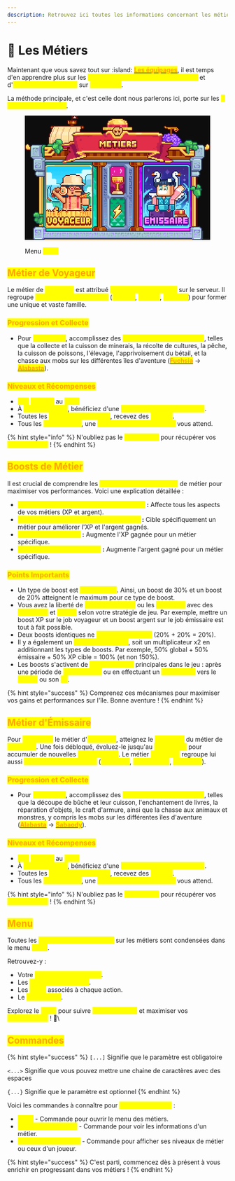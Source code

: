 ```yaml
---
description: Retrouvez ici toutes les informations concernant les métiers
---
```


# 👷 Les Métiers

Maintenant que vous savez tout sur :island: [<mark style="color:orange;">**Les équipages**</mark>](les-equipages/), il est temps d'en apprendre plus sur les <mark style="color:yellow;">**moyens de gagner des récompenses**</mark> et d'<mark style="color:yellow;">**améliorer ses métiers**</mark> sur <mark style="color:yellow;">**MineBerry**</mark>.

La méthode principale, et c'est celle dont nous parlerons ici, porte sur les <mark style="color:yellow;">**2 Métiers disponibles**</mark>.

<figure><img src="../.gitbook/assets/image (36).png" alt=""><figcaption><p>Menu <mark style="color:yellow;"><strong><code>/jobs</code></strong></mark></p></figcaption></figure>

## <mark style="color:orange;">Métier de Voyageur</mark>

Le métier de <mark style="color:yellow;">**Voyageur**</mark> est attribué <mark style="color:yellow;">**dès l'arrivée du joueur**</mark> sur le serveur. Il regroupe <mark style="color:yellow;">**trois grandes catégories**</mark> (<mark style="color:yellow;">**Fermier**</mark>, <mark style="color:yellow;">**Mineur**</mark>, <mark style="color:yellow;">**Pêcheur**</mark>) pour former une unique et vaste famille.

### <mark style="color:orange;">**Progression et Collecte**</mark>

* Pour <mark style="color:yellow;">**progresser**</mark>, accomplissez des <mark style="color:yellow;">**tâches liées aux catégories**</mark>, telles que la collecte et la cuisson de minerais, la récolte de cultures, la pêche, la cuisson de poissons, l'élevage, l'apprivoisement du bétail, et la chasse aux mobs sur les différentes îles d'aventure ([<mark style="color:orange;">**Fuchsia**</mark>](../gameplay-partie-aventure/les-iles-aventure/fuchsia.md) -> [<mark style="color:orange;">**Alabasta**</mark>](../gameplay-partie-aventure/les-iles-aventure/alabasta.md)).

### <mark style="color:orange;">Niveaux et Récompenses</mark>

* <mark style="color:yellow;">**100**</mark> <mark style="color:yellow;">**niveaux**</mark> au <mark style="color:yellow;">**Total**</mark>
* À <mark style="color:yellow;">**chaque niveau**</mark>, bénéficiez d'une <mark style="color:yellow;">**augmentation de statistique**</mark>.
* Toutes les <mark style="color:yellow;">**deux augmentations**</mark>, recevez des <mark style="color:yellow;">**Berry's**</mark>.
* Tous les <mark style="color:yellow;">**cinq niveaux**</mark>, une <mark style="color:yellow;">**récompense conséquente**</mark> vous attend.

{% hint style="info" %}
N'oubliez pas le <mark style="color:yellow;">**`/jobs claim`**</mark> pour récupérer vos <mark style="color:yellow;">**récompenses**</mark> !
{% endhint %}

## <mark style="color:orange;">Boosts de Métier</mark>

Il est crucial de comprendre les <mark style="color:yellow;">**différents types de boosts**</mark> de métier pour maximiser vos performances. Voici une explication détaillée :

* <mark style="color:yellow;">**Global (Certains Pets et Certaines Potions)**</mark> **:** Affecte tous les aspects de vos métiers (XP et argent).
* <mark style="color:yellow;">**Jobs (Certains Pets et Certaines Potions)**</mark>**&#x20;:** Cible spécifiquement un métier pour améliorer l'XP et l'argent gagnés.
* <mark style="color:yellow;">**XP (Potion de Savoir)**</mark>**&#x20;:** Augmente l'XP gagnée pour un métier spécifique.
* <mark style="color:yellow;">**Argent (Potion de Richesse)**</mark>**&#x20;:** Augmente l'argent gagné pour un métier spécifique.

### <mark style="color:orange;">Points Importants</mark>

* Un type de boost est <mark style="color:yellow;">**limité à 50%**</mark>. Ainsi, un boost de 30% et un boost de 20% atteignent le maximum pour ce type de boost.
* Vous avez la liberté de <mark style="color:yellow;">**cibler un seul job**</mark> ou les <mark style="color:yellow;">**deux jobs**</mark> avec des <mark style="color:yellow;">**boosts XP**</mark> et <mark style="color:yellow;">**argent**</mark> selon votre stratégie de jeu. Par exemple, mettre un boost XP sur le job voyageur et un boost argent sur le job émissaire est tout à fait possible.
* Deux boosts identiques ne <mark style="color:yellow;">**s'additionnent pas**</mark> (20% + 20% = 20%).
* Il y a également un <mark style="color:yellow;">**cap global à 100%**</mark>, soit un multiplicateur x2 en additionnant les types de boosts. Par exemple, 50% global + 50% émissaire + 50% XP cible = 100% (et non 150%).
* Les boosts s'activent de <mark style="color:yellow;">**deux manières**</mark> principales dans le jeu : après une période de <mark style="color:yellow;">**1 à 2 minutes**</mark> ou en effectuant un <mark style="color:yellow;">**aller-retour**</mark> vers le <mark style="color:yellow;">**spawn**</mark> ou son <mark style="color:yellow;">**île**</mark>.

{% hint style="success" %}
Comprenez ces mécanismes pour maximiser vos gains et performances sur l'île. Bonne aventure !
{% endhint %}

## <mark style="color:orange;">Métier d'Émissaire</mark>

Pour <mark style="color:yellow;">**débloquer**</mark> le métier d'<mark style="color:yellow;">**Émissaire**</mark>, atteignez le <mark style="color:yellow;">**niveau 50**</mark> du métier de <mark style="color:yellow;">**Voyageur**</mark>. Une fois débloqué, évoluez-le jusqu'au <mark style="color:yellow;">**niveau 100**</mark> pour accumuler de nouvelles <mark style="color:yellow;">**récompenses**</mark>. Le métier <mark style="color:yellow;">**Émissaire**</mark> regroupe lui aussi <mark style="color:yellow;">**trois grandes catégories**</mark> (<mark style="color:yellow;">**Bûcheron**</mark>, <mark style="color:yellow;">**Forge-mage**</mark>, <mark style="color:yellow;">**Chasseur**</mark>).

### <mark style="color:orange;">**Progression et Collecte**</mark>

* Pour <mark style="color:yellow;">**progresser**</mark>, accomplissez des <mark style="color:yellow;">**tâches liées aux catégories**</mark>, telles que la découpe de bûche et leur cuisson, l'enchantement de livres, la réparation d'objets, le craft d'armure, ainsi que la chasse aux animaux et monstres, y compris les mobs sur les différentes îles d'aventure ([<mark style="color:orange;">**Alabasta**</mark>](../gameplay-partie-aventure/les-iles-aventure/alabasta.md) -> [<mark style="color:orange;">**Sabaody**</mark>](../gameplay-partie-aventure/les-iles-aventure/sabaody.md)).

### <mark style="color:orange;">Niveaux et Récompenses</mark>

* <mark style="color:yellow;">**100**</mark> <mark style="color:yellow;">**niveaux**</mark> au <mark style="color:yellow;">**Total**</mark>
* À <mark style="color:yellow;">**chaque niveau**</mark>, bénéficiez d'une <mark style="color:yellow;">**augmentation de statistique**</mark>.
* Toutes les <mark style="color:yellow;">**deux augmentations**</mark>, recevez des <mark style="color:yellow;">**Berry's**</mark>.
* Tous les <mark style="color:yellow;">**cinq niveaux**</mark>, une <mark style="color:yellow;">**récompense conséquente**</mark> vous attend.

{% hint style="info" %}
N'oubliez pas le <mark style="color:yellow;">**`/jobs claim`**</mark> pour récupérer vos <mark style="color:yellow;">**récompenses**</mark> !
{% endhint %}

## <mark style="color:orange;">Menu</mark>

Toutes les <mark style="color:yellow;">**informations essentielles**</mark> sur les métiers sont condensées dans le menu <mark style="color:yellow;">**`/jobs`**</mark>.

Retrouvez-y :

* Votre <mark style="color:yellow;">**niveau de progression**</mark>.
* Les <mark style="color:yellow;">**actions rémunérées**</mark>.
* Les <mark style="color:yellow;">**gains**</mark> associés à chaque action.
* Le <mark style="color:yellow;">**classement**</mark>.

Explorez le <mark style="color:yellow;">**`/jobs`**</mark> pour suivre <mark style="color:yellow;">**votre évolution**</mark> et maximiser vos <mark style="color:yellow;">**récompenses**</mark> ! 🌟\


## <mark style="color:orange;">Commandes</mark>

{% hint style="success" %}
`[...]` Signifie que le paramètre est obligatoire

`<...>` Signifie que vous pouvez mettre une chaine de caractères avec des espaces

`{...}` Signifie que le paramètre est optionnel
{% endhint %}

Voici les commandes à connaître pour <mark style="color:yellow;">**gérer vos métiers**</mark> :&#x20;

* <mark style="color:yellow;">**`/jobs`**</mark> - Commande pour ouvrir le menu des métiers.
* <mark style="color:yellow;">**`/jobs info [Métier]`**</mark> - Commande pour voir les informations d'un métier.
* <mark style="color:yellow;">**`/jobs stats {Pseudo}`**</mark> - Commande pour afficher ses niveaux de métier ou ceux d'un joueur.

{% hint style="success" %}
C'est parti, commencez dès à présent à vous enrichir en progressant dans vos métiers !
{% endhint %}
